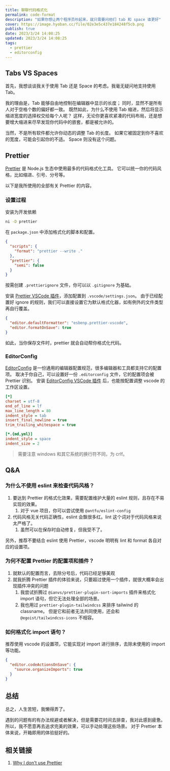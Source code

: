 ```yaml
---
title: 聊聊代码格式化
permalink: code-format
description: "如果你想让两个程序员吵起来，就只需要问他们 tab 和 space 谁更好"
cover: https://image.hyoban.cc/file/02e3e5c437e184248f5cb.png
publish: true
date: 2023/3/24 14:08:25
updated: 2023/3/24 14:08:25
tags:
  - prettier
  - editorconfig
---
```


## Tabs VS Spaces

首先，我想谈谈我关于使用 Tab 还是 Space 的考虑。我毫无疑问地支持使用 Tab。

我的理由是，Tab 能够自由地控制在编辑器中显示的长度；
同时，显然不是所有人对于空格个数的偏好都一致。
既然如此，为什么不使用 Tab 缩进，然后将显示缩进宽度的选择权交给每个人呢？
这样，无论你更喜欢紧凑的代码布局，还是想要增大缩进来尽早发现你代码中的嵌套，都是被允许的。

当然，不是所有软件都允许你动态的调整 Tab 的长度。
如果它被固定到你不喜欢的宽度，可能会引起你的不适。
Space 则没有这个问题。

## Prettier

[Prettier][] 是 Node.js 生态中使用最多的代码格式化工具。
它可以统一你的代码风格，比如缩进、引号、分号等。

以下是我所使用的全部有关 Prettier 的内容。

### 设置过程

安装为开发依赖

```bash
ni -D prettier
```

在 `package.json` 中添加格式化的脚本和配置。

```json
{
  "scripts": {
    "format": "prettier --write ."
  },
  "prettier": {
    "semi": false
  }
}
```

按需创建 `.prettierignore` 文件，你可以以 `.gitignore` 为基础。

安装 [Prettier VSCode 插件][]，添加配置到 `.vscode/settings.json`。
由于已经配置好 ignore 的规则，我们可以直接设置它为默认格式化器，如有例外的文件类型再自行覆盖。

```json
{
  "editor.defaultFormatter": "esbenp.prettier-vscode",
  "editor.formatOnSave": true
}
```

如此，当你保存文件时，prettier 就会自动帮你格式化代码。

### EditorConfig

[EditorConfig][] 是一份通用的编辑器配置规范，很多编辑器和工具都支持它的配置项。
取决于你自己，可以设置好一份 `.editorconfig` 文件，它的配置项会被 Prettier 识别。
安装 [EditorConfig VSCode 插件][] 后，也能按配置调整 vscode 的工作区设置。

```ini
[*]
charset = utf-8
end_of_line = lf
max_line_length = 80
indent_style = tab
insert_final_newline = true
trim_trailing_whitespace = true

[*.{md,yml}]
indent_style = space
indent_size = 2
```

> 需要注意 windows 和其它系统的换行符不同，为 crlf。

## Q&A

### 为什么不使用 eslint 来检查代码风格？

1. 要达到 Prettier 的格式化效果，需要配置维护大量的 eslint 规则，且存在不易实现的效果。
   1. 对于 vue 项目，你可以尝试使用 `@antfu/eslint-config`
1. 代码风格无关代码正确性，eslint 会飘很多红。lint 这个词对于代码风格来说太严格了。
   1. 虽然可以在保存时自动修复，但我受不了。

另外，推荐不要结合 eslint 使用 Prettier，vscode 明明有 lint 和 format 各自对应的设置项。

### 为何不配置 Prettier 的配置项和插件？

1. 就默认的配置而言，去除分号后，代码已经足够美观
1. 就我折腾 Prettier 插件的体验来说，只要超过使用一个插件，就很大概率会出现插件冲突的问题
   1. 我尝试折腾过 `@ianvs/prettier-plugin-sort-imports` 插件来格式化 import 语句，但它无法处理全部的场景。
   1. 我也用过 `prettier-plugin-tailwindcss` 来排序 tailwind 的 classname。 但是它和前者无法共同使用，还会和 `@egoist/tailwindcss-icons` 不相容。

### 如何格式化 import 语句？

推荐使用 vscode 的设置项，它能实现对 import 进行排序，去除未使用的 import 等功能。

```json
{
  "editor.codeActionsOnSave": {
    "source.organizeImports": true
  }
}
```

## 总结

总之，人生苦短，我懒得弄了。

遇到的问题有的有办法规避或者解决，但是需要花时间去排查，我对此感到疲惫。
所以，我不愿意再去追求完美的效果，可以手动处理这些场景。
对于 Prettier 本体来说，开箱即用的体验挺好的。

## 相关链接

1. [Why I don't use Prettier](https://antfu.me/posts/why-not-prettier)

[Prettier]: https://prettier.io
[Prettier VSCode 插件]: https://marketplace.visualstudio.com/items?itemName=esbenp.prettier-vscode
[EditorConfig]: https://editorconfig.org
[EditorConfig VSCode 插件]: https://marketplace.visualstudio.com/items?itemName=EditorConfig.EditorConfig
